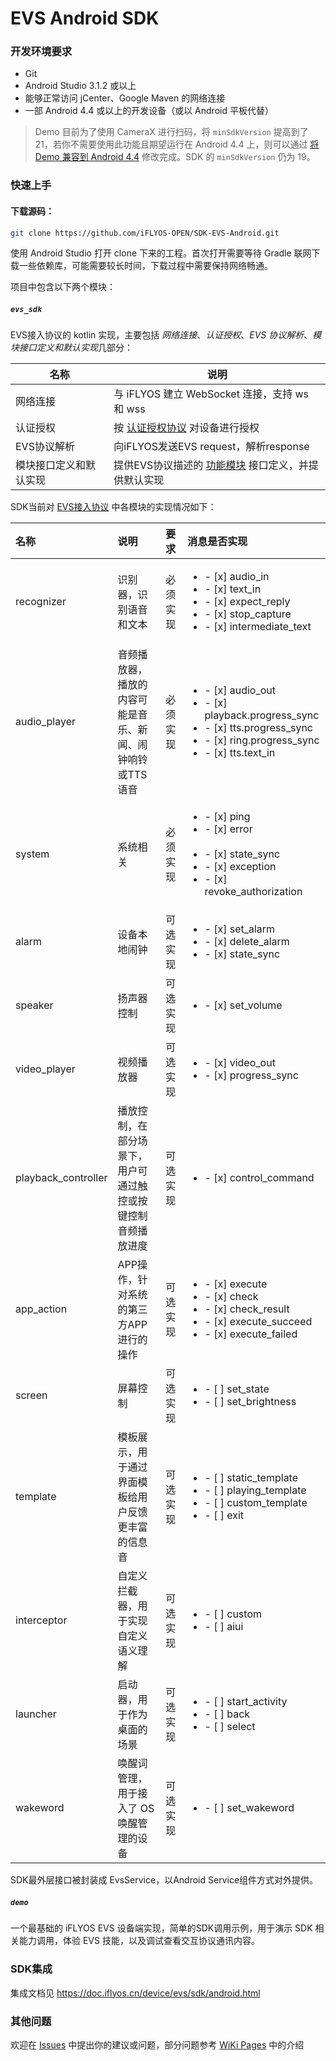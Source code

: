 # EVS Android SDK

### 开发环境要求

* Git
* Android Studio 3.1.2 或以上
* 能够正常访问 jCenter、Google Maven 的网络连接
* 一部 Android 4.4 或以上的开发设备（或以 Android 平板代替）

> Demo 目前为了使用 CameraX 进行扫码，将 `minSdkVersion` 提高到了 21，若你不需要使用此功能且期望运行在 Android 4.4 上，则可以通过 [将 Demo 兼容到 Android 4.4](https://github.com/iFLYOS-OPEN/SDK-EVS-Android/wiki/%E5%B0%86-Demo-%E5%85%BC%E5%AE%B9%E5%88%B0-Android-4.4) 修改完成。SDK 的 `minSdkVersion` 仍为 19。

### 快速上手

#### 下载源码：

```sh
git clone https://github.com/iFLYOS-OPEN/SDK-EVS-Android.git
```

使用 Android Studio 打开 clone 下来的工程。首次打开需要等待 Gradle 联网下载一些依赖库，可能需要较长时间，下载过程中需要保持网络畅通。

项目中包含以下两个模块：

##### `evs_sdk`

EVS接入协议的 kotlin 实现，主要包括 *网络连接*、*认证授权*、*EVS 协议解析*、*模块接口定义和默认实现*几部分：

名称 | 说明
---|---
网络连接 | 与 iFLYOS 建立 WebSocket 连接，支持 ws 和 wss
认证授权 | 按 [认证授权协议](https://doc.iflyos.cn/device/auth.html#%E8%AE%A4%E8%AF%81%E4%B8%8E%E6%8E%88%E6%9D%83api) 对设备进行授权
EVS协议解析 | 向iFLYOS发送EVS request，解析response
模块接口定义和默认实现 | 提供EVS协议描述的 [功能模块](https://doc.iflyos.cn/device/evs/#%E5%8A%9F%E8%83%BD%E6%A8%A1%E5%9D%97%E8%AF%B4%E6%98%8E) 接口定义，并提供默认实现

SDK当前对 [EVS接入协议](https://doc.iflyos.cn/device/evs/#embedded-api-v1-%E4%BB%8B%E7%BB%8D) 中各模块的实现情况如下：

| 名称                  | 说明                             | 要求   | 消息是否实现                                                                                                                                                                                                                                                                                                                                                 |
|:--------------------|:-------------------------------|:-----|:-------------------------------------------------------------------------------------------------------------------------------------------------------------------------------------------------------------------------------------------------------------------------------------------------------------------------------------------------------|
| recognizer          | 识别器，识别语音和文本                    | 必须实现 | <ul><li>- [x] audio_in</li><li>- [x] text_in</li><li>- [x] expect_reply</li><li>- [x] stop_capture</li><li>- [x] intermediate_text</li></ul>                     |
| audio_player        | 音频播放器，播放的内容可能是音乐、新闻、闹钟响铃或TTS语音 | 必须实现 | <ul><li>- [x] audio_out</li><li>- [x] playback.progress_sync</li><li>- [x] tts.progress_sync</li><li>- [x] ring.progress_sync</li><li>- [x] tts.text_in</li></ul> |
| system              | 系统相关                           | 必须实现 | <ul><li>- [x] ping</li><li>- [x] error</li><br/><li>- [x] state_sync</li><li>- [x] exception</li><li>- [x] revoke_authorization</li></ul>                              |
| alarm               | 设备本地闹钟                         | 可选实现 | <ul><li>- [x] set_alarm</li><li>- [x] delete_alarm</li><li>- [x] state_sync</li></ul>                                                                                                                                                        |
| speaker             | 扬声器控制                          | 可选实现 | <ul><li>- [x] set_volume</li></ul>                                                                                                                                                                                                                                                                                           |
| video_player        | 视频播放器                          | 可选实现 | <ul><li>- [x] video_out</li><li>- [x] progress_sync</li></ul>                                                                                                                                                                                                                       |
| playback_controller | 播放控制，在部分场景下，用户可通过触控或按键控制音频播放进度 | 可选实现 | <ul><li>- [x] control_command</li></ul>                                                                                                                                                                                                                                                                                        |
| app_action          | APP操作，针对系统的第三方APP进行的操作         | 可选实现 | <ul><li>- [x] execute</li><li>- [x] check</li><li>- [x] check_result</li><li>- [x] execute_succeed</li><li>- [x] execute_failed</li></ul>                         |
| screen              | 屏幕控制                           | 可选实现 | <ul><li>- [ ] set_state</li><li>- [ ] set_brightness</li></ul>                                                                                                                                                                                                                                      |
| template            | 模板展示，用于通过界面模板给用户反馈更丰富的信息音      | 可选实现 | <ul><li>- [ ] static_template</li><li>- [ ] playing_template</li><li>- [ ] custom_template</li><li>- [ ] exit</li></ul>                                                                                                                |
| interceptor         | 自定义拦截器，用于实现自定义语义理解             | 可选实现 | <ul><li>- [ ] custom</li><li>- [ ] aiui</li></ul>                                                                                                                                                                                                                                                   |
| launcher            | 启动器，用于作为桌面的场景                  | 可选实现 | <ul><li>- [ ] start_activity</li><li>- [ ] back</li><li>- [ ] select</li></ul>                                                                                                                                                                                        |
| wakeword            | 唤醒词管理，用于接入了 OS 唤醒管理的设备         | 可选实现 | <ul><li>- [ ] set_wakeword</li></ul>                                                                                                                                                                                                                                                                                              |


SDK最外层接口被封装成 EvsService，以Android Service组件方式对外提供。

##### `demo`

一个最基础的 iFLYOS EVS 设备端实现，简单的SDK调用示例，用于演示 SDK 相关能力调用，体验 EVS 技能，以及调试查看交互协议通讯内容。

### SDK集成

集成文档见 https://doc.iflyos.cn/device/evs/sdk/android.html

### 其他问题

欢迎在 [Issues](https://github.com/iFLYOS-OPEN/SDK-EVS-Android/issues) 中提出你的建议或问题，部分问题参考 [WiKi Pages](https://github.com/iFLYOS-OPEN/SDK-EVS-Android/wiki) 中的介绍

